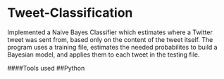 # Tweet-Classification

Implemented a Naive Bayes Classifier which estimates where a Twitter tweet was sent from, based only on the content of the tweet itself.
The program uses a training file, estimates the needed probabilites to build a Bayesian model, and applies them to each tweet in the testing file.

####Tools used
##Python
